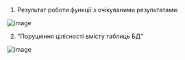 1. Результат роботи функції з очікуваними результатами:

![image](https://user-images.githubusercontent.com/55207058/209326736-a6d172dc-0b2e-48b9-b5ce-8e2d5bd24613.png)

2. "Порушення цілісності вмісту таблиць БД"

![image](https://user-images.githubusercontent.com/55207058/209326840-d3090e77-9be5-4bb7-88ae-6965a694171d.png)
